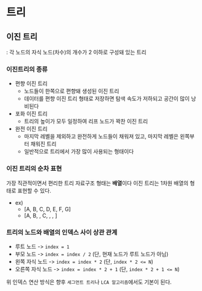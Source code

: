 # 트리
## 이진 트리
: 각 노드의 자식 노드(차수)의 개수가 2 이하로 구성돼 있는 트리

### 이진트리의 종류
- 편향 이진 트리
  - 노드들이 한쪽으로 편향돼 생성된 이진 트리
  - 데이터를 편향 이진 트리 형태로 저장하면 탐색 속도가 저하되고 공간이 많이 낭비된다
- 포화 이진 트리
  - 트리의 높이가 모두 일정하여 리프 노드가 꽉찬 이진 트리
- 완전 이진 트리
  - 마지막 레벨을 제외하고 완전하게 노드들이 채워져 있고, 마지막 레벨은 왼쪽부터 채워진 트리
  - 일반적으로 트리에서 가장 많이 사용되는 형태이다

### 이진 트리의 순차 표현

가장 직관적이면서 편리한 트리 자료구조 형태는 **배열**이다
이진 트리는 1차원 배열의 형태로 표현할 수 있다.
- ex)
  - [A, B, C, D, E, F, G]
  - [A, B,  , C,  ,  ,  ]

### 트리의 노드와 배열의 인덱스 사이 상관 관계
- 루트 노드 -> `index = 1`
- 부모 노드 -> `index = index / 2` (단, 현재 노드가 루트 노드가 아님)
- 왼쪽 자식 노드 -> `index = index * 2` (단, `index * 2 <= N`)
- 오른쪽 자식 노드 -> `index = index * 2 + 1` (단, `index * 2 + 1 <= N`)

위 인덱스 연산 방식은 향후 `세그먼트 트리`나 `LCA 알고리즘`에서도 기본이 된다.
